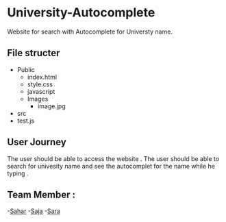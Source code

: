 # University-Autocomplete

Website for search with Autocomplete for Universty name.

## File structer
- Public 
  - index.html
  - style.css
  - javascript
  - Images
    - image.jpg
 - src
 - test.js
 
 
 
 ## User Journey
 
 The user should be able to access the website .
 The user should be able to search for univesity name and see the autocomplet for the name while he typing .
 
 
 
 ## Team Member :
 
 -[Sahar](https://github.com/saharAdem)
 -[Saja](https://github.com/SajaLahaleeh)
 -[Sara](https://github.com/sara219)
